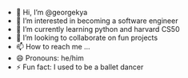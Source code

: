 - 👋 Hi, I’m @georgekya
- 👀 I’m interested in becoming a software engineer
- 🌱 I’m currently learning python and harvard CS50
- 💞️ I’m looking to collaborate on fun projects
- 📫 How to reach me ...
- 😄 Pronouns: he/him
- ⚡ Fun fact: I used to be a ballet dancer

<!---
georgekya/georgekya is a ✨ special ✨ repository because its `README.md` (this file) appears on your GitHub profile.
You can click the Preview link to take a look at your changes.
--->
